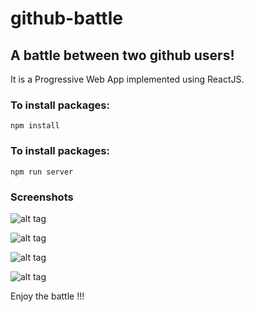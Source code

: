 # github-battle
## A battle between two github users!

It is a Progressive Web App implemented using ReactJS.

### To install packages:

```npm install ```

### To install packages:

```npm run server```

### Screenshots

![alt tag](https://raw.githubusercontent.com/akshatnitd/github-battle/master/screenshots/1.jpg)

![alt tag](https://raw.githubusercontent.com/akshatnitd/github-battle/master/screenshots/2.jpg)

![alt tag](https://raw.githubusercontent.com/akshatnitd/github-battle/master/screenshots/3.jpg)

![alt tag](https://raw.githubusercontent.com/akshatnitd/github-battle/master/screenshots/4.jpg)

Enjoy the battle !!!
